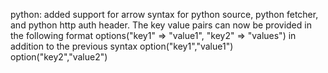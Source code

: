 python: added support for arrow syntax for python source, python fetcher, and python http auth header.
The key value pairs can now be provided in the following format
options("key1" => "value1", "key2" => "values") in addition to the previous syntax
option("key1","value1") 
option("key2","value2")


